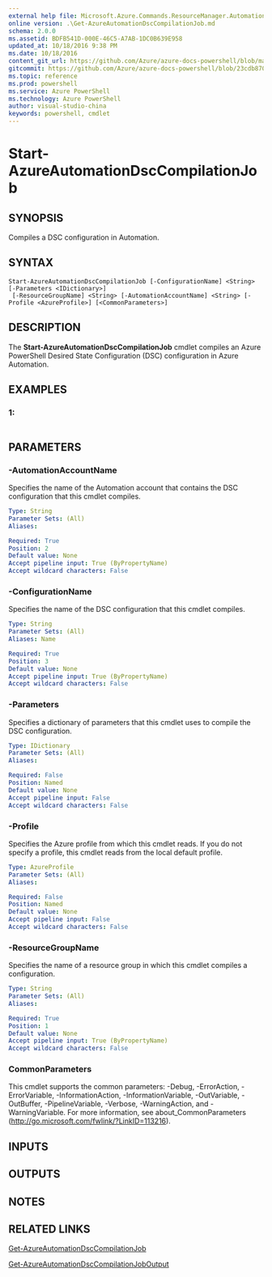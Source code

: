 ```yaml
---
external help file: Microsoft.Azure.Commands.ResourceManager.Automation.dll-Help.xml
online version: .\Get-AzureAutomationDscCompilationJob.md
schema: 2.0.0
ms.assetid: BDFB541D-000E-46C5-A7AB-1DC0B639E958
updated_at: 10/18/2016 9:38 PM
ms.date: 10/18/2016
content_git_url: https://github.com/Azure/azure-docs-powershell/blob/master/azureps-cmdlets-docs/ResourceManager/AzureRM.Automation/v0.9.8/Start-AzureAutomationDscCompilationJob.md
gitcommit: https://github.com/Azure/azure-docs-powershell/blob/23cdb8705d4ab9807c0e21b238f3b134a7d49c7d/azureps-cmdlets-docs/ResourceManager/AzureRM.Automation/v0.9.8/Start-AzureAutomationDscCompilationJob.md
ms.topic: reference
ms.prod: powershell
ms.service: Azure PowerShell
ms.technology: Azure PowerShell
author: visual-studio-china
keywords: powershell, cmdlet
---
```


# Start-AzureAutomationDscCompilationJob

## SYNOPSIS
Compiles a DSC configuration in Automation.

## SYNTAX

```
Start-AzureAutomationDscCompilationJob [-ConfigurationName] <String> [-Parameters <IDictionary>]
 [-ResourceGroupName] <String> [-AutomationAccountName] <String> [-Profile <AzureProfile>] [<CommonParameters>]
```

## DESCRIPTION
The **Start-AzureAutomationDscCompilationJob** cmdlet compiles an Azure PowerShell Desired State Configuration (DSC) configuration in Azure Automation.

## EXAMPLES

### 1:
```

```

## PARAMETERS

### -AutomationAccountName
Specifies the name of the Automation account that contains the DSC configuration that this cmdlet compiles.

```yaml
Type: String
Parameter Sets: (All)
Aliases: 

Required: True
Position: 2
Default value: None
Accept pipeline input: True (ByPropertyName)
Accept wildcard characters: False
```

### -ConfigurationName
Specifies the name of the DSC configuration that this cmdlet compiles.

```yaml
Type: String
Parameter Sets: (All)
Aliases: Name

Required: True
Position: 3
Default value: None
Accept pipeline input: True (ByPropertyName)
Accept wildcard characters: False
```

### -Parameters
Specifies a dictionary of parameters that this cmdlet uses to compile the DSC configuration.

```yaml
Type: IDictionary
Parameter Sets: (All)
Aliases: 

Required: False
Position: Named
Default value: None
Accept pipeline input: False
Accept wildcard characters: False
```

### -Profile
Specifies the Azure profile from which this cmdlet reads.
If you do not specify a profile, this cmdlet reads from the local default profile.

```yaml
Type: AzureProfile
Parameter Sets: (All)
Aliases: 

Required: False
Position: Named
Default value: None
Accept pipeline input: False
Accept wildcard characters: False
```

### -ResourceGroupName
Specifies the name of a resource group in which this cmdlet compiles a configuration.

```yaml
Type: String
Parameter Sets: (All)
Aliases: 

Required: True
Position: 1
Default value: None
Accept pipeline input: True (ByPropertyName)
Accept wildcard characters: False
```

### CommonParameters
This cmdlet supports the common parameters: -Debug, -ErrorAction, -ErrorVariable, -InformationAction, -InformationVariable, -OutVariable, -OutBuffer, -PipelineVariable, -Verbose, -WarningAction, and -WarningVariable. For more information, see about_CommonParameters (http://go.microsoft.com/fwlink/?LinkID=113216).

## INPUTS

## OUTPUTS

## NOTES

## RELATED LINKS

[Get-AzureAutomationDscCompilationJob](.\Get-AzureAutomationDscCompilationJob.md)

[Get-AzureAutomationDscCompilationJobOutput](.\Get-AzureAutomationDscCompilationJobOutput.md)


